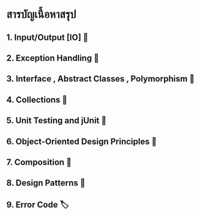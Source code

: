 # สารบัญเนื้อหาสรุป

## 1. Input/Output [IO] :bookmark_tabs: ##
## 2. Exception Handling :closed_book: ##
## 3. Interface , Abstract Classes , Polymorphism :green_book: ##
## 4. Collections :orange_book: ##
## 5. Unit Testing and jUnit :notebook: ## 
## 6. Object-Oriented Design Principles :notebook_with_decorative_cover: ##
## 7. Composition :ledger: ##
## 8. Design Patterns :blue_book: ##
## 9. Error Code :label: ##
